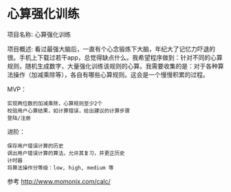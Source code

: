 # 心算强化训练

项目名称: 心算强化训练

项目概述: 看过最强大脑后，一直有个心念锻炼下大脑，年纪大了记忆力吓退的很。手机上下载过若干app，总觉得缺点什么。我希望程序做到：针对不同的心算规则，随机生成数字，大量强化训练该规则的心算。我需要收集的是：对于各种算法操作（加减乘除等），各自有哪些心算规则。这会是一个慢慢积累的过程。

MVP：

    实现两位数的加减乘除，心算规则至少2个
    校验用户心算结果，如计算错误，给出建议的计算步骤
    登陆/注册

进阶：

    保存用户错误计算的历史
    调出用户错误计算的算法，允许其复习，并更正历史
    计时器
    将算法操作分等级：low, high, medium 等

参考
http://www.momonix.com/calc/
